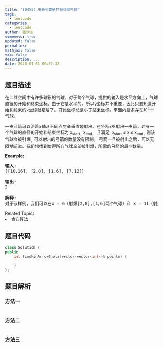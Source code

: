 ```yaml
---
title: "[0452] 用最少数量的箭引爆气球"
tags:
  - leetcode
categories:
  - leetcode
author: 张学志
comments: true
updated: false
permalink:
mathjax: false
top: false
description: ...
date: 2020-01-01 00:07:32
---
```


## 题目描述

<p>在二维空间中有许多球形的气球。对于每个气球，提供的输入是水平方向上，气球直径的开始和结束坐标。由于它是水平的，所以y坐标并不重要，因此只要知道开始和结束的x坐标就足够了。开始坐标总是小于结束坐标。平面内最多存在10<sup>4</sup>个气球。</p>

<p>一支弓箭可以沿着x轴从不同点完全垂直地射出。在坐标x处射出一支箭，若有一个气球的直径的开始和结束坐标为 x<sub>start，</sub>x<sub>end，</sub> 且满足 &nbsp;x<sub>start</sub>&nbsp;&le; x &le; x<sub>end，</sub>则该气球会被引爆<sub>。</sub>可以射出的弓箭的数量没有限制。 弓箭一旦被射出之后，可以无限地前进。我们想找到使得所有气球全部被引爆，所需的弓箭的最小数量。</p>

<p><strong>Example:</strong></p>

<pre>
<strong>输入:</strong>
[[10,16], [2,8], [1,6], [7,12]]

<strong>输出:</strong>
2

<strong>解释:</strong>
对于该样例，我们可以在x = 6（射爆[2,8],[1,6]两个气球）和 x = 11（射爆另外两个气球）。
</pre>
<div><div>Related Topics</div><div><li>贪心算法</li></div></div>

## 题目代码

```cpp
class Solution {
public:
    int findMinArrowShots(vector<vector<int>>& points) {

    }
};
```

## 题目解析

### 方法一

```cpp

```

### 方法二

```cpp

```

### 方法三

```cpp

```

